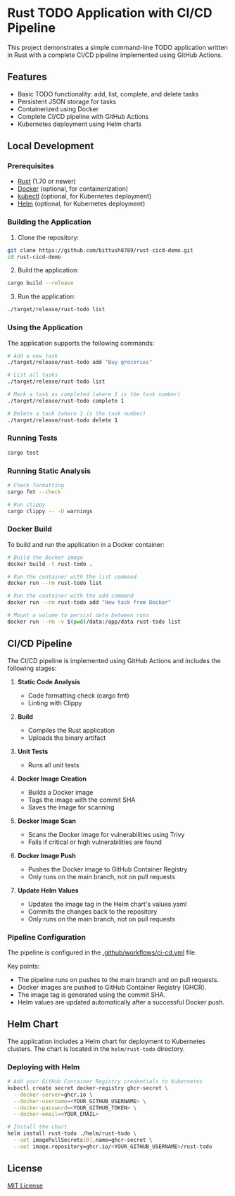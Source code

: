 # Rust TODO Application with CI/CD Pipeline

This project demonstrates a simple command-line TODO application written in Rust with a complete CI/CD pipeline implemented using GitHub Actions.

## Features

- Basic TODO functionality: add, list, complete, and delete tasks
- Persistent JSON storage for tasks
- Containerized using Docker
- Complete CI/CD pipeline with GitHub Actions
- Kubernetes deployment using Helm charts

## Local Development

### Prerequisites

- [Rust](https://www.rust-lang.org/tools/install) (1.70 or newer)
- [Docker](https://docs.docker.com/get-docker/) (optional, for containerization)
- [kubectl](https://kubernetes.io/docs/tasks/tools/) (optional, for Kubernetes deployment)
- [Helm](https://helm.sh/docs/intro/install/) (optional, for Kubernetes deployment)

### Building the Application

1. Clone the repository:
```bash
git clone https://github.com/bittush8789/rust-cicd-demo.git
cd rust-cicd-demo
```

2. Build the application:
```bash
cargo build --release
```

3. Run the application:
```bash
./target/release/rust-todo list
```

### Using the Application

The application supports the following commands:

```bash
# Add a new task
./target/release/rust-todo add "Buy groceries"

# List all tasks
./target/release/rust-todo list

# Mark a task as completed (where 1 is the task number)
./target/release/rust-todo complete 1

# Delete a task (where 1 is the task number)
./target/release/rust-todo delete 1
```

### Running Tests

```bash
cargo test
```

### Running Static Analysis

```bash
# Check formatting
cargo fmt --check

# Run clippy
cargo clippy -- -D warnings
```

### Docker Build

To build and run the application in a Docker container:

```bash
# Build the Docker image
docker build -t rust-todo .

# Run the container with the list command
docker run --rm rust-todo list

# Run the container with the add command
docker run --rm rust-todo add "New task from Docker"

# Mount a volume to persist data between runs
docker run --rm -v $(pwd)/data:/app/data rust-todo list
```

## CI/CD Pipeline

The CI/CD pipeline is implemented using GitHub Actions and includes the following stages:

1. **Static Code Analysis**
   - Code formatting check (cargo fmt)
   - Linting with Clippy

2. **Build**
   - Compiles the Rust application
   - Uploads the binary artifact

3. **Unit Tests**
   - Runs all unit tests

4. **Docker Image Creation**
   - Builds a Docker image
   - Tags the image with the commit SHA
   - Saves the image for scanning

5. **Docker Image Scan**
   - Scans the Docker image for vulnerabilities using Trivy
   - Fails if critical or high vulnerabilities are found

6. **Docker Image Push**
   - Pushes the Docker image to GitHub Container Registry
   - Only runs on the main branch, not on pull requests

7. **Update Helm Values**
   - Updates the image tag in the Helm chart's values.yaml
   - Commits the changes back to the repository
   - Only runs on the main branch, not on pull requests

### Pipeline Configuration

The pipeline is configured in the [.github/workflows/ci-cd.yml](.github/workflows/ci-cd.yml) file.

Key points:

- The pipeline runs on pushes to the main branch and on pull requests.
- Docker images are pushed to GitHub Container Registry (GHCR).
- The image tag is generated using the commit SHA.
- Helm values are updated automatically after a successful Docker push.

## Helm Chart

The application includes a Helm chart for deployment to Kubernetes clusters. The chart is located in the `helm/rust-todo` directory.

### Deploying with Helm

```bash
# Add your GitHub Container Registry credentials to Kubernetes
kubectl create secret docker-registry ghcr-secret \
  --docker-server=ghcr.io \
  --docker-username=<YOUR_GITHUB_USERNAME> \
  --docker-password=<YOUR_GITHUB_TOKEN> \
  --docker-email=<YOUR_EMAIL>

# Install the chart
helm install rust-todo ./helm/rust-todo \
  --set imagePullSecrets[0].name=ghcr-secret \
  --set image.repository=ghcr.io/<YOUR_GITHUB_USERNAME>/rust-todo
```

## License

[MIT License](LICENSE)
